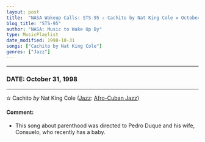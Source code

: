 ```yaml
---
layout: post
title:  "NASA Wakeup Calls: STS-95 ✫ Cachito by Nat King Cole ✵ October 31, 1998"
blog_title: "STS-95"
author: "NASA: Music to Wake Up By"
type: MusicPlaylist
date_modified: 1998-10-31
songs: ["Cachito by Nat King Cole"]
genres: ["Jazz"]
---
```


----
### DATE: October 31, 1998
----
✫ Cachito *by* Nat King Cole ([Jazz](https://www.discogs.com/genre/Jazz): [Afro-Cuban Jazz](https://www.discogs.com/style/Afro-Cuban%20Jazz)) <a target="blank_" href="https://www.discogs.com/Nat-King-Cole-Cachito/release/8768768">
    <i class="fas fa-compact-disc"
       title="Discogs entry for this song"
       alt="Discogs entry for this song"
       style="font-size: 1.1em;"></i></a>
    

#### Comment:
* This song about parenthood was directed to Pedro Duque and his wife, Consuelo, who recently has a baby.



<br/>
<center>
	<a target="_blank"
	   href="https://twitter.com/intent/tweet?hashtags=Space,NASA,Playlist,NASAWakeupCalls,SpaceProgram&text=🚀 {{ page.author}}, {{ page.title }}. {{ site.url }}{{ page.url }}&via=nasawakeupcalls"><i class="fab fa-twitter" title="Tweet this page" alt="Tweet this page" style="font-size: 1.3em;"></i></a>
	&nbsp; 	<i class="fas fa-user-astronaut" style="font-size: 1.5em;"></i> &nbsp;
    <a id="custom_amazon_link"
       type="amzn" search="#"
       category="popular music">
    <i class="fab fa-amazon" style="font-size: 1.3em;"></i></a>
</center>

<!-- Randomly resolve an individual entry from a song array -->
<script src="/assets/javascript/seedrandom.min.js"></script>
<script>
  var wake_me_up = ["Cachito by Nat King Cole"];
  var prng = new Math.seedrandom();
  function randomSong() {
    song = wake_me_up[Math.floor(Math.random() * wake_me_up.length)];
    var amazon_link = document.getElementById("custom_amazon_link");
    amazon_link.setAttribute("search", song);
  }
  window.onload = randomSong();
</script>
